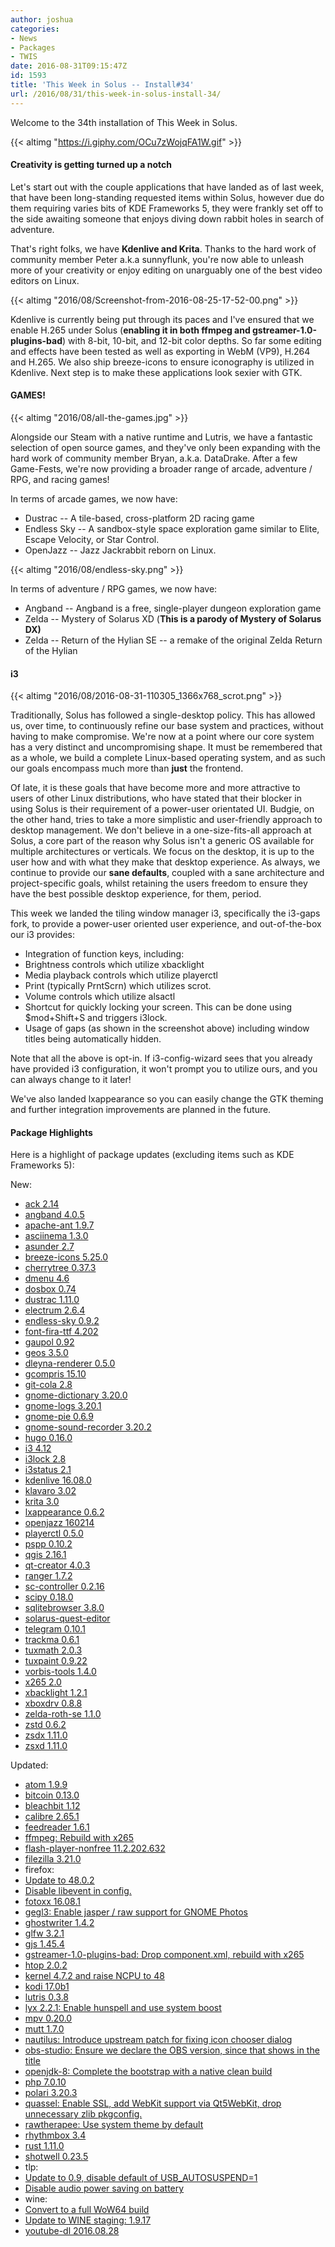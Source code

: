 ```yaml
---
author: joshua
categories:
- News
- Packages
- TWIS
date: 2016-08-31T09:15:47Z
id: 1593
title: 'This Week in Solus -- Install#34'
url: /2016/08/31/this-week-in-solus-install-34/
---
```

Welcome to the 34th installation of This Week in Solus. 

{{< altimg "https://i.giphy.com/OCu7zWojqFA1W.gif" >}}

#### Creativity is getting turned up a notch

Let's start out with the couple applications that have landed as of last week, that have been long-standing requested items within Solus, however due do them requiring varies bits of KDE Frameworks 5, they were frankly set off to the side awaiting 
someone that enjoys diving down rabbit holes in search of adventure.

That's right folks, we have **Kdenlive and Krita**. Thanks to the hard work of community member Peter a.k.a sunnyflunk, you're now able to unleash more of your creativity or enjoy editing on unarguably one of the best video editors on Linux.

{{< altimg "2016/08/Screenshot-from-2016-08-25-17-52-00.png" >}}

Kdenlive is currently being put through its paces and I've ensured that we enable H.265 under Solus (**enabling it in both ffmpeg and gstreamer-1.0-plugins-bad**) with 8-bit, 10-bit, and 12-bit color depths. So far some editing and effects have been 
tested as well as exporting in WebM (VP9), H.264 and H.265. We also ship breeze-icons to ensure iconography is utilized in Kdenlive. Next step is to make these applications look sexier with GTK.

#### GAMES!

{{< altimg "2016/08/all-the-games.jpg" >}}

Alongside our Steam with a native runtime and Lutris, we have a fantastic selection of open source games, and they've only been expanding with the hard work of community member Bryan, a.k.a. DataDrake. After a few Game-Fests, we're now providing a 
broader range of arcade, adventure / RPG, and racing games!

In terms of arcade games, we now have:

- Dustrac -- A tile-based, cross-platform 2D racing game
- Endless Sky -- A sandbox-style space exploration game similar to Elite, Escape Velocity, or Star Control.
- OpenJazz -- Jazz Jackrabbit reborn on Linux.

{{< altimg "2016/08/endless-sky.png" >}}

In terms of adventure / RPG games, we now have:

- Angband -- Angband is a free, single-player dungeon exploration game
- Zelda -- Mystery of Solarus XD (**This is a parody of Mystery of Solarus DX)**
- Zelda -- Return of the Hylian SE -- a remake of the original Zelda Return of the Hylian

#### i3

{{< altimg "2016/08/2016-08-31-110305_1366x768_scrot.png" >}}

Traditionally, Solus has followed a single-desktop policy. This has allowed us, over time, to continuously refine our base system and practices, without having to make compromise. We're now at a point where our core system has a very distinct and 
uncompromising shape. It must be remembered that as a whole, we build a complete Linux-based operating system, and as such our goals encompass much more than **just** the frontend.

Of late, it is these goals that have become more and more attractive to users of other Linux distributions, who have stated that their blocker in using Solus is their requirement of a power-user orientated UI. Budgie, on the other hand, tries to take a more 
simplistic and user-friendly approach to desktop management. We don't believe in a one-size-fits-all approach at Solus, a core part of the reason why Solus isn't a generic OS available for multiple architectures or verticals. We focus on the desktop, it is up 
to the user how and with what they make that desktop experience. As always, we continue to provide our **sane defaults**, coupled with a sane architecture and project-specific goals, whilst retaining the users freedom to ensure they have the best possible 
desktop experience, for them, period.

This week we landed the tiling window manager i3, specifically the i3-gaps fork, to provide a power-user oriented user experience, and out-of-the-box our i3 provides:

- Integration of function keys, including: 
 - Brightness controls which utilize xbacklight
 - Media playback controls which utilize playerctl
 - Print (typically PrntScrn) which utilizes scrot.
 - Volume controls which utilize alsactl
- Shortcut for quickly locking your screen. This can be done using $mod+Shift+S and triggers i3lock.
- Usage of gaps (as shown in the screenshot above) including window titles being automatically hidden.

Note that all the above is opt-in. If i3-config-wizard sees that you already have provided i3 configuration, it won't prompt you to utilize ours, and you can always change to it later!

We've also landed lxappearance so you can easily change the GTK theming and further integration improvements are planned in the future.

#### Package Highlights

Here is a highlight of package updates (excluding items such as KDE Frameworks 5):

New:

- [ack 2.14](https://git.solus-project.com/packages/ack/commit/?id=162933b6f1e9dafba81b8a321080d91cd9b11052)
- [angband 4.0.5](https://git.solus-project.com/packages/angband/commit/?id=68259b95d7ca7aab01d2e1d9184ea44d96892d2f)
- [apache-ant 1.9.7](https://git.solus-project.com/packages/apache-ant/commit/?id=79ebee7daa3b4116dc545e5f1c84dc2a376836a6)
- [asciinema 1.3.0](https://git.solus-project.com/packages/asciinema/commit/?id=94300136374e41355ac70de875f012fd9ee2f365)
- [asunder 2.7](https://git.solus-project.com/packages/asunder/commit/?id=73f57882a3366911e1a0c6f934f936ee000c55fa)
- [breeze-icons 5.25.0](https://git.solus-project.com/packages/breeze-icons/commit/?id=be1a518bae78872c2adc1e611f9480ef6263799f)
- [cherrytree 0.37.3](https://git.solus-project.com/packages/cherrytree/commit/?id=1a2ae024e0abec7600235a8ed6555a435e0cc4ec)
- [dmenu 4.6](https://git.solus-project.com/packages/dmenu/commit/?id=80bbf5c220c73a136e1dffeca8cd447337dccd95)
- [dosbox 0.74](https://git.solus-project.com/packages/dosbox/commit/?id=1bc0a1d53e8a2dc7a0a8d99c99c69ee6592dc81d)
- [dustrac 1.11.0](https://git.solus-project.com/packages/dustrac/commit/?id=0de022edec6cfd37877186b90f260007f75b8c95)
- [electrum 2.6.4](https://github.com/Airblader/i3)
- [endless-sky 0.9.2](https://git.solus-project.com/packages/endless-sky/commit/?id=72a2fe1156671420548a059ac3acef9137988503)
- [font-fira-ttf 4.202](https://git.solus-project.com/packages/font-fira-ttf/commit/?id=90fb231e8d02acb1ee602a304e60261cda0f35db)
- [gaupol 0.92](https://git.solus-project.com/packages/gaupol/commit/?id=b90d6f56789aa6f2e159b5774f148c2a6912405f)
- [geos 3.5.0](https://git.solus-project.com/packages/geos/commit/?id=b525d0812cfa53e5a884c50b50be6a8030a6640c)
- [dleyna-renderer 0.5.0](https://git.solus-project.com/packages/dleyna-renderer/commit/?id=e542b3cb621342641d573d356ac2f329f7a850a1)
- [gcompris 15.10](https://git.solus-project.com/packages/gcompris/commit/?id=86b752c9b8fd050a317fdd44a28bfbcdd7871cc6)
- [git-cola 2.8](https://git.solus-project.com/packages/git-cola/commit/?id=cd10e63dd3f2788f16fd1fa0d80fbc0079a391e1)
- [gnome-dictionary 3.20.0](https://git.solus-project.com/packages/gnome-dictionary/commit/?id=9f4ed499834cfc608cff897472a6458062858cca)
- [gnome-logs 3.20.1](https://git.solus-project.com/packages/gnome-logs/commit/?id=55ecefe896c08533ace0411b026b89596c74371c)
- [gnome-pie 0.6.9](https://git.solus-project.com/packages/gnome-pie/commit/?id=30679b6b8d45dffc20926d1a3a97957b2c1b4534)
- [gnome-sound-recorder 3.20.2](https://git.solus-project.com/packages/gnome-sound-recorder/commit/?id=5aeb324741f5d6ed32c1d01d765ab3eb58c5fb07)
- [hugo 0.16.0](https://git.solus-project.com/packages/hugo/commit/?id=4bd06a3adb4f9c6925f9f318cd58906da3edfbf8)
- [i3 4.12](https://git.solus-project.com/packages/i3/)
- [i3lock 2.8](https://git.solus-project.com/packages/i3lock/commit/?id=618b17b6bf691c9acd764dab88dfd484c58a59d5)
- [i3status 2.1](https://git.solus-project.com/packages/i3status/commit/?id=2bd513408be96ba001227d0df1bd7c01947ab5b0)
- [kdenlive 16.08.0](https://git.solus-project.com/packages/kdenlive/commit/?id=a8ba96f087a8f712acf6487f8181a0a5de2d7240)
- [klavaro 3.02](https://git.solus-project.com/packages/klavaro/commit/?id=84f1af033d22e9246a7c6f95f081a90940dfaeb0)
- [krita 3.0](https://git.solus-project.com/packages/krita/commit/?id=34207a727abe600f82f65e5d620cf9e145189e28)
- [lxappearance 0.6.2](https://git.solus-project.com/packages/lxappearance/commit/?id=e6a1b76e4e030e7a852ae2d4644352837ddcf2fa)
- [openjazz 160214](https://git.solus-project.com/packages/openjazz/commit/?id=be0cb862ecfdf8c70723eb54d115fa7a3c801824)
- [playerctl 0.5.0](https://git.solus-project.com/packages/playerctl/commit/?id=b91664a6164c6349a471de86bb127c649e8b2e5f)
- [pspp 0.10.2](https://git.solus-project.com/packages/pspp/commit/?id=b04f219b0b07d9d2d2ecd5feb0574944c4212ad5)
- [qgis 2.16.1](https://git.solus-project.com/packages/qgis/commit/?id=c972614835615b4d05f3f4611113c4fe0e79c533)
- [qt-creator 4.0.3](https://git.solus-project.com/packages/qt-creator/commit/?id=952dca1ed04203b8811728a965e35b314f65ac69)
- [ranger 1.7.2](https://git.solus-project.com/packages/ranger/commit/?id=f8a71eed51c6ab0b925cd16c3dadf53e87f935eb)
- [sc-controller 0.2.16](https://git.solus-project.com/packages/sc-controller/commit/?id=a5e45f7c5cdbde0157cec8662169673b609d6bed)
- [scipy 0.18.0](https://git.solus-project.com/packages/scipy/commit/?id=f9ace02b6d412dc373510f8896f0b5d6a576b1f1)
- [sqlitebrowser 3.8.0](https://git.solus-project.com/packages/sqlitebrowser/commit/?id=33a22623f1a94b87bfab3d345097164557c7c0d5)
- [solarus-quest-editor](https://git.solus-project.com/packages/solarus-quest-editor/commit/?id=56bbd9cc0b9ab88e1bab4bb24b1094cdba669f1a)
- [telegram 0.10.1](https://git.solus-project.com/packages/telegram/commit/?id=3600ef3c17f641df83756993077886dfbdf9eb66)
- [trackma 0.6.1](https://git.solus-project.com/packages/trackma/commit/?id=1e5ccdbb9766901e80df6b61326eb111c9e6847c)
- [tuxmath 2.0.3](https://git.solus-project.com/packages/tuxmath/commit/?id=60783608fac791161cdc70bdc8d65fb1f30965cb)
- [tuxpaint 0.9.22](https://git.solus-project.com/packages/tuxpaint/commit/?id=436d1d9a28744b34849f7e5a60d17fd72dc25b94)
- [vorbis-tools 1.4.0](https://git.solus-project.com/packages/vorbis-tools/commit/?id=4c5601573a21f47f4068a278a110ada899b3f1b4)
- [x265 2.0](https://git.solus-project.com/packages/x265/commit/?id=6f86cae255d982ed94904edc3a793e03bb4b7ead)
- [xbacklight 1.2.1](https://git.solus-project.com/packages/xbacklight/commit/?id=d4be16840e35eb4af634620f1b2a72cb1c820f9c)
- [xboxdrv 0.8.8](https://git.solus-project.com/packages/xboxdrv/commit/?id=0b4bfae49023dadead5fac9f684bb720944226fd)
- [zelda-roth-se 1.1.0](https://git.solus-project.com/packages/zelda-roth-se/commit/?id=83d4eb87c24c48e475265af710232722ab85c807)
- [zstd 0.6.2](https://git.solus-project.com/packages/zstd/commit/?id=5ac350ea951ea9cfd4f7efc4d6e588cdb47d12e8)
- [zsdx 1.11.0](https://git.solus-project.com/packages/zsdx/commit/?id=d85c90bc4506e6de67077ee512e79ae92a675019)
- [zsxd 1.11.0](https://git.solus-project.com/packages/zsxd/commit/?id=f27106544db311655b54761050c65eaaca755fb8)

Updated:

- [atom 1.9.9](https://git.solus-project.com/packages/atom/commit/?id=1a171610346022a2601d462ee6bd28961a25492c)
- [bitcoin 0.13.0](https://git.solus-project.com/packages/bitcoin/commit/?id=ebe53693f60cba3c57f86f5e95451c531d4c94a6)
- [bleachbit 1.12](https://git.solus-project.com/packages/bleachbit/commit/?id=c7c43c27c104b1ca5e4a35a60df0643373f0faca)
- [calibre 2.65.1](https://git.solus-project.com/packages/calibre/commit/?id=dc3ea5132dc74e4c8ce756ad0be855427afd6734)
- [feedreader 1.6.1](https://git.solus-project.com/packages/feedreader/commit/?id=50777c87fbb95e4192feb92dbc9e4ab599f266a2)
- [ffmpeg: Rebuild with x265](https://git.solus-project.com/packages/ffmpeg/commit/?id=ff31ecafb1e318e8ae81ccc29e20e0cd8e4a50fc)
- [flash-player-nonfree 11.2.202.632](https://git.solus-project.com/packages/flash-player-nonfree/commit/?id=0f4dab31cf7b8e5b1eef7e668a93a6f91ab396a6)
- [filezilla 3.21.0](https://git.solus-project.com/packages/filezilla/commit/?id=db02efb05eb954e89af71e78d4a7fd785827ac5f)
- firefox: 
 - [Update to 48.0.2](https://git.solus-project.com/packages/firefox/commit/?id=b204dfa5c6285d173b9a6d409989a5f49afce4b7)
 - [Disable libevent in config.](https://git.solus-project.com/packages/firefox/commit/?id=2cfd33c313d37c641ed8a30fb3fc17664df0d05e)
- [fotoxx 16.08.1](https://git.solus-project.com/packages/fotoxx/commit/?id=ec429167b0342905875b47004d4e57619a6cc992)
- [gegl3: Enable jasper / raw support for GNOME Photos](https://git.solus-project.com/packages/gegl3/commit/?id=b98cfba75865f7eca3a476ef156040982aab9dd2)
- [ghostwriter 1.4.2](https://git.solus-project.com/packages/ghostwriter/commit/?id=faafd901eccd43cb967514402cb470b8f8af0ff8)
- [glfw 3.2.1](https://git.solus-project.com/packages/glfw/commit/?id=7b2999275e3e019e95fa00e6101a827cb015542c)
- [gjs 1.45.4](https://git.solus-project.com/packages/gjs/commit/?id=d74c880a7b21e1d580e14e20e4a2c672563b8789)
- [gstreamer-1.0-plugins-bad: Drop component.xml, rebuild with x265](https://git.solus-project.com/packages/gstreamer-1.0-plugins-bad/commit/?id=ec71f8003a94ab5343567420e21e490d8e145e5c)
- [htop 2.0.2](https://git.solus-project.com/packages/htop/commit/?id=295b6d2e65908c6f67f1c0c6e5a695be40524cd8)
- [kernel 4.7.2 and raise NCPU to 48](https://git.solus-project.com/packages/kernel/commit/?id=17835134f4cf816bb7485644457eb35b2ee9f5c8)
- [kodi 17.0b1](https://git.solus-project.com/packages/kodi/commit/?id=c50382f66414ec2927a7e7a2cb80416f1b676ef6)
- [lutris 0.3.8](https://git.solus-project.com/packages/lutris/commit/?id=9cf3a1dbf17c0d89cddf42428f4a62bd56f12b63)
- [lyx 2.2.1: Enable hunspell and use system boost](https://git.solus-project.com/packages/lyx/commit/?id=93e11a6fc9a6ab89b92cfdcd3130832765b2ab99)
- [mpv 0.20.0](https://git.solus-project.com/packages/mpv/commit/?id=b7e2fbc2dce82a2184f34a6597ec4d5d8781bcdf)
- [mutt 1.7.0](https://git.solus-project.com/packages/mutt/commit/?id=73576c9658d5e154ac484d45daa8d8d62e6aecd9)
- [nautilus: Introduce upstream patch for fixing icon chooser dialog](https://git.solus-project.com/packages/nautilus/commit/?id=02eb25964cb645b1e7ba31c901e4b430f693f507)
- [obs-studio: Ensure we declare the OBS version, since that shows in the title](https://git.solus-project.com/packages/obs-studio/commit/?id=cc084e4cc1e818f8286737f281a9361e8af42773)
- [openjdk-8: Complete the bootstrap with a native clean build](https://git.solus-project.com/packages/openjdk-8/commit/?id=4f3a7679c4af1d7acea240f8f6b4a9de52d985f2)
- [php 7.0.10](https://git.solus-project.com/packages/php/commit/?id=18d72eeab5b240416e0a781045d5ce4e47101669)
- [polari 3.20.3](https://git.solus-project.com/packages/polari/commit/?id=cf00e350c67a592b28ae6aa48603e741ac605859)
- [quassel: Enable SSL, add WebKit support via Qt5WebKit, drop unnecessary zlib pkgconfig.](https://git.solus-project.com/packages/quassel/commit/?id=0709929a6fbff402217698d3082dac5321d91c8a)
- [rawtherapee: Use system theme by default](https://git.solus-project.com/packages/rawtherapee/commit/?id=b94f9f0268688dd68a621b1c866a86ad82fdd8fd)
- [rhythmbox 3.4](https://git.solus-project.com/packages/rhythmbox/commit/?id=603820d7ea2d885c33f90b823e428fd0fad7ee5d)
- [rust 1.11.0](https://git.solus-project.com/packages/rust/commit/?id=ffc17e7e87d3b17463d395c4bdf1ea47835f75d1)
- [shotwell 0.23.5](https://git.solus-project.com/packages/shotwell/commit/?id=73b77f9dee04fca616230001948c56b705a5a637)
- tlp: 
 - [Update to 0.9, disable default of USB_AUTOSUSPEND=1](https://git.solus-project.com/packages/tlp/commit/?id=3cb29860f842de41862df98a9ac604850e6e5244)
 - [Disable audio power saving on battery](https://git.solus-project.com/packages/tlp/commit/?id=df4f895b340c12ac71723c81ad3a122dbba1b30d)
- wine: 
 - [Convert to a full WoW64 build](https://git.solus-project.com/packages/wine/commit/?id=be45e5cf9810458d71afcce5b5b64e262239b02f)
 - [Update to WINE staging: 1.9.17](https://git.solus-project.com/packages/wine/commit/?id=2e6a34148a9bd2b8a424a727c232ae2784a0043b)
 - [youtube-dl 2016.08.28](https://git.solus-project.com/packages/youtube-dl/commit/?id=4d0bd317bcb0bf23951df28d09c6fc2900afae8c)